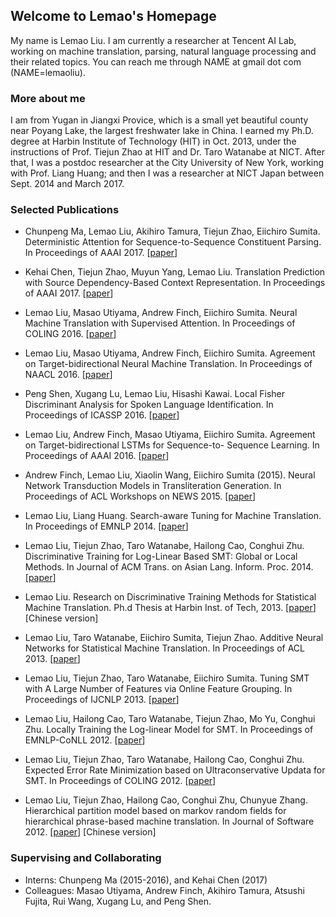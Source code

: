 ## Welcome to Lemao's Homepage

My name is Lemao Liu. I am currently a researcher at Tencent AI Lab, working on machine translation, parsing, natural language processing and their related topics. You can reach me through NAME at gmail dot com (NAME=lemaoliu).

### More about me

I am from Yugan in Jiangxi Provice, which is a small yet beautiful county near Poyang Lake, the largest freshwater lake in China. I earned my Ph.D. degree at Harbin Institute of Technology (HIT) in Oct. 2013, under the instructions of Prof. Tiejun Zhao at HIT and Dr. Taro Watanabe at NICT. After that, I was a postdoc researcher at the City University of New York, working with Prof. Liang Huang; and then I was a researcher at NICT Japan between Sept. 2014 and March 2017. 




### Selected Publications

- Chunpeng Ma, Lemao Liu, Akihiro Tamura, Tiejun Zhao, Eiichiro Sumita. Deterministic Attention for Sequence-to-Sequence Constituent Parsing. In Proceedings of AAAI 2017. [[paper](http://www.aaai.org/Conferences/AAAI/2017/aaai17program.pdf)]

- Kehai Chen, Tiejun Zhao, Muyun Yang, Lemao Liu. Translation Prediction with Source Dependency-Based Context Representation. In Proceedings of AAAI 2017. [[paper](http://www.aaai.org/Conferences/AAAI/2017/aaai17program.pdf)]

- Lemao Liu, Masao Utiyama, Andrew Finch, Eiichiro Sumita. Neural Machine Translation with Supervised Attention. In Proceedings of COLING 2016. [[paper](http://aclweb.org/anthology/C/C16/C16-1291.pdf)]

- Lemao Liu, Masao Utiyama, Andrew Finch, Eiichiro Sumita. Agreement on Target-bidirectional Neural Machine Translation. In Proceedings of NAACL 2016. [[paper](http://www.aclweb.org/anthology/N16-1046)]

- Peng Shen, Xugang Lu, Lemao Liu, Hisashi Kawai. Local Fisher Discriminant Analysis for Spoken Language Identification. In Proceedings of ICASSP 2016. [[paper](http://ieeexplore.ieee.org/stamp/stamp.jsp?arnumber=7472794)]

- Lemao Liu, Andrew Finch, Masao Utiyama, Eiichiro Sumita. Agreement on Target-bidirectional LSTMs for Sequence-to- Sequence Learning. In Proceedings of AAAI 2016. [[paper](http://www.aaai.org/ocs/index.php/AAAI/AAAI16/paper/view/12028)]

- Andrew Finch, Lemao Liu, Xiaolin Wang, Eiichiro Sumita (2015). Neural Network Transduction Models in Transliteration Generation. In Proceedings of ACL Workshops on NEWS 2015. [[paper](http://www.aclweb.org/anthology/W15-3909)]

- Lemao Liu, Liang Huang. Search-aware Tuning for Machine Translation. In Proceedings of EMNLP 2014. [[paper](http://aclweb.org/anthology/D/D14/D14-1209.pdf)]

- Lemao Liu, Tiejun Zhao, Taro Watanabe, Hailong Cao, Conghui Zhu. Discriminative Training for Log-Linear Based SMT: Global or Local Methods. In Journal of ACM Trans. on Asian Lang. Inform. Proc. 2014. [[paper](http://dl.acm.org/citation.cfm?id=2637478)]

- Lemao Liu. Research on Discriminative Training Methods for Statistical Machine Translation. Ph.d Thesis at Harbin Inst. of Tech, 2013. [[paper](https://docs.google.com/viewer?a=v&pid=sites&srcid=ZGVmYXVsdGRvbWFpbnxsZW1hb2xpdXxneDo3NTgwYTE5NzhhMjVlOTZh)] [Chinese version]

- Lemao Liu, Taro Watanabe, Eiichiro Sumita, Tiejun Zhao. Additive Neural Networks for Statistical Machine Translation. In Proceedings of ACL 2013. [[paper](http://www.aclweb.org/anthology/P13-1078)]

- Lemao Liu, Tiejun Zhao, Taro Watanabe, Eiichiro Sumita. Tuning SMT with A Large Number of Features via Online Feature Grouping. In Proceedings of IJCNLP 2013. [[paper](http://www.aclweb.org/anthology/I13-1032)]

- Lemao Liu, Hailong Cao, Taro Watanabe, Tiejun Zhao, Mo Yu, Conghui Zhu. Locally Training the Log-linear Model for SMT. In Proceedings of EMNLP-CoNLL 2012. [[paper](http://www.aclweb.org/anthology/D12-1037)]

- Lemao Liu, Tiejun Zhao, Taro Watanabe, Hailong Cao, Conghui Zhu. Expected Error Rate Minimization based on Ultraconservative Updata for SMT. In Proceedings of COLING 2012. [[paper](http://www.aclweb.org/anthology/C12-2071)]

- Lemao Liu, Tiejun Zhao, Hailong Cao, Conghui Zhu, Chunyue Zhang. Hierarchical partition model based on markov random fields for hierarchical phrase-based machine translation. In Journal of Software 2012. [[paper](http://www.jos.org.cn/ch/reader/create_pdf.aspx?file_no=4207)] [Chinese version]

### Supervising and Collaborating

- Interns: Chunpeng Ma (2015-2016), and Kehai Chen (2017)
- Colleagues: Masao Utiyama, Andrew Finch, Akihiro Tamura, Atsushi Fujita, Rui Wang, Xugang Lu, and Peng Shen.

